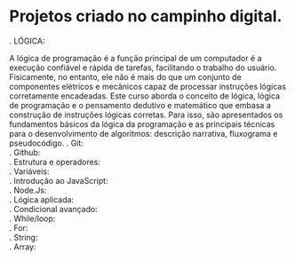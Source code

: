 # Projetos criado no campinho digital.<br>
. LÓGICA: <br>
  <p>A lógica de programação é a função principal de um computador é a execução confiável e rápida de tarefas, facilitando o trabalho do usuário.
  Fisicamente, no entanto, ele não é mais do que um conjunto de componentes elétricos e mecânicos capaz de processar instruções lógicas corretamente encadeadas.
  Este curso aborda o conceito de lógica, lógica de programação e o pensamento dedutivo e matemático que embasa a construção de instruções lógicas corretas.
  Para isso, são apresentados os fundamentos básicos da lógica da programação e as principais técnicas para o desenvolvimento de algoritmos: descrição narrativa,           fluxograma e pseudocódigo.
. Git:
  <br>
. Github:
  <br>
. Estrutura e operadores:
  <br>
. Variáveis:
  <br>
. Introdução ao JavaScript:
  <br>
. Node.Js:
  <br>
. Lógica aplicada: 
  <br>
. Condicional avançado:
  <br>
. While/loop:
  <br>
. For: 
  <br>
. String:
  <br>
. Array:
  <br>
